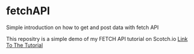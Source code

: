 # fetchAPI
Simple introduction on how to get and post data with fetch API

This repositry is a simple demo of my FETCH API tutorial on Scotch.io 
[Link To The Tutorial](https://scotch.io/@Amaz/how-to-use-fetch-api-to-get-and-post-data)

